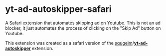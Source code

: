 # yt-ad-autoskipper-safari
A Safari extension that automates skipping ad on Youtube. This is not an ad blocker, it just automates the process of clicking on the "Skip Ad" button on Youtube.

This extension was created as a safari version of the [squgeim](https://github.com/squgeim)/**[yt-ad-autoskipper](https://github.com/squgeim/yt-ad-autoskipper)** extension.
